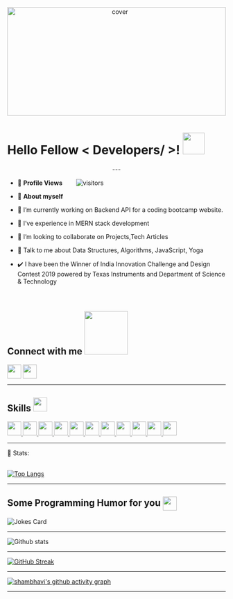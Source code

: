 <div align="center">
<img width="100%" height = "250px" src="https://c4.wallpaperflare.com/wallpaper/175/128/20/creative-graphics-sky-starry-sky-starry-wallpaper-preview.jpg" alt="cover" />
</div>

<h1> Hello Fellow < Developers/ >! <img src = "https://raw.githubusercontent.com/MartinHeinz/MartinHeinz/master/wave.gif" width = 50px> </h1>
<p align='center'>
 ---

- 🌱 **Profile Views**&nbsp;&nbsp;&nbsp;&nbsp;&nbsp;&nbsp;&nbsp;
 ![visitors](https://profile-counter.glitch.me/shambhavisud2012/count.svg?align=center)


- 🌱 **About myself**<br>

- 🔭 I’m currently working on Backend API for a coding bootcamp website.

- 🌱 I’ve experience in MERN stack development

- 👯 I’m looking to collaborate on Projects,Tech Articles 

- 💬 Talk to me about Data Structures, Algorithms, JavaScript, Yoga 
 
- ✔️ I have been the Winner of India Innovation Challenge and Design Contest 2019 powered by Texas Instruments and Department of Science & Technology

 
 

<br>

<!-- [![Linkedin Badge](https://img.shields.io/badge/-ShambhaviSud-blue?style=flat-square&logo=Linkedin&logoColor=white&link=https://www.linkedin.com/in/shambhavi-sud-34166419a/)](https://www.linkedin.com/in/shambhavi-sud-34166419a/)

[![Gmail Badge](https://img.shields.io/badge/-ss116@snu.edu.in-c14438?style=flat-square&logo=Gmail&logoColor=white&link=mailto:ss116@snu.edu.in)](mailto:ss116@snu.edu.in)
 -->
 
 <h2> Connect with me <img src='https://raw.githubusercontent.com/ShahriarShafin/ShahriarShafin/main/Assets/handshake.gif' width="100px"> </h2>
<a href = 'https://www.linkedin.com/in/https://www.linkedin.com/in/shambhavi-sud-34166419a/'> <img width = '32px' align= 'center' src="https://raw.githubusercontent.com/rahulbanerjee26/githubAboutMeGenerator/main/icons/linked-in-alt.svg"/></a> 
<a href = 'https://www.github.com/shambhavisud'> <img width = '32px' align= 'center' src="https://raw.githubusercontent.com/rahulbanerjee26/githubAboutMeGenerator/main/icons/github.svg"/></a> 


---

<h2> Skills <img src = "https://media2.giphy.com/media/QssGEmpkyEOhBCb7e1/giphy.gif?cid=ecf05e47a0n3gi1bfqntqmob8g9aid1oyj2wr3ds3mg700bl&rid=giphy.gif" width = 32px> </h2>
<a href= https://github.com/shambhavisud?tab=repositories&q=&type=&language=reactjs&sort= > <img width ='32px' src ='https://raw.githubusercontent.com/rahulbanerjee26/githubAboutMeGenerator/main/icons/reactjs.svg'> </a>
<a href= https://github.com/shambhavisud?tab=repositories&q=&type=&language=javascript&sort= > <img width ='32px' src ='https://raw.githubusercontent.com/rahulbanerjee26/githubAboutMeGenerator/main/icons/javascript.svg'> </a>
<a href= https://github.com/shambhavisud?tab=repositories&q=&type=&language=c&sort= > <img width ='32px' src ='https://raw.githubusercontent.com/rahulbanerjee26/githubAboutMeGenerator/main/icons/c.svg'> </a>
<a href= https://github.com/shambhavisud?tab=repositories&q=&type=&language=cpp&sort= > <img width ='32px' src ='https://raw.githubusercontent.com/rahulbanerjee26/githubAboutMeGenerator/main/icons/cpp.svg'> </a>
<a href= https://github.com/shambhavisud?tab=repositories&q=&type=&language=nextjs&sort= > <img width ='32px' src ='https://raw.githubusercontent.com/rahulbanerjee26/githubAboutMeGenerator/main/icons/nextjs.svg'> </a>
<a href= https://github.com/shambhavisud?tab=repositories&q=&type=&language=nodejs&sort= > <img width ='32px' src ='https://raw.githubusercontent.com/rahulbanerjee26/githubAboutMeGenerator/main/icons/nodejs.svg'> </a>
<a href= https://github.com/shambhavisud?tab=repositories&q=&type=&language=mongodb&sort= > <img width ='32px' src ='https://raw.githubusercontent.com/rahulbanerjee26/githubAboutMeGenerator/main/icons/mongodb.svg'> </a>
<a href= https://github.com/shambhavisud?tab=repositories&q=&type=&language=mysql&sort= > <img width ='32px' src ='https://raw.githubusercontent.com/rahulbanerjee26/githubAboutMeGenerator/main/icons/mysql.svg'> </a>
<a href= https://github.com/shambhavisud?tab=repositories&q=&type=&language=java&sort= > <img width ='32px' src ='https://raw.githubusercontent.com/rahulbanerjee26/githubAboutMeGenerator/main/icons/java.svg'> </a>
<a href= https://github.com/shambhavisud?tab=repositories&q=&type=&language=css&sort= > <img width ='32px' src ='https://raw.githubusercontent.com/rahulbanerjee26/githubAboutMeGenerator/main/icons/css.svg'> </a>
<a href= https://github.com/shambhavisud?tab=repositories&q=&type=&language=express&sort= > <img width ='32px' src ='https://raw.githubusercontent.com/rahulbanerjee26/githubAboutMeGenerator/main/icons/express.svg'> </a>

 
---

 📶 Stats:<br><br>
 
 [![Top Langs](https://github-readme-stats.vercel.app/api/top-langs/?username=shambhavisud&theme=dark&layout=compact&align=right&width=40%)](https://github.com/anuraghazra/github-readme-stats)
 
 ---
 
 <h2> Some Programming Humor for you <img align ='center' src='https://media2.giphy.com/media/UQDSBzfyiBKvgFcSTw/giphy.gif?cid=ecf05e47p3cd513axbek3f56ti3jzizq8hincw20jauyyfyw&rid=giphy.gif' width = '32px'></h2>

![Jokes Card](https://readme-jokes.vercel.app/api?theme=default)
 
 ---
 



 ![Github stats](https://github-readme-stats.vercel.app/api?username=shambhavisud)  
 
 
 <hr>
 
 
 [![GitHub Streak](https://github-readme-streak-stats.herokuapp.com/?user=shambhavisud&currStreakNum=2FD3EB&fire=pink&sideLabels=F00&theme=nightowl)](https://git.io/streak-stats)       
         

---
 

[![shambhavi's github activity graph](https://activity-graph.herokuapp.com/graph?username=shambhavisud&theme=react-dark)](https://github.com/shambhavisud/github-readme-activity-graph)

  

---
  </code>
</p>

